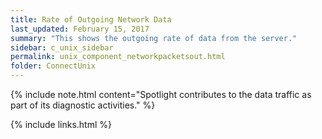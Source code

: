 ```yaml
---
title: ﻿Rate of Outgoing Network Data
last_updated: February 15, 2017
summary: "This shows the outgoing rate of data from the server."
sidebar: c_unix_sidebar
permalink: unix_component_networkpacketsout.html
folder: ConnectUnix
---
```



{% include note.html content="Spotlight contributes to the data traffic as part of its diagnostic activities." %}

{% include links.html %}
